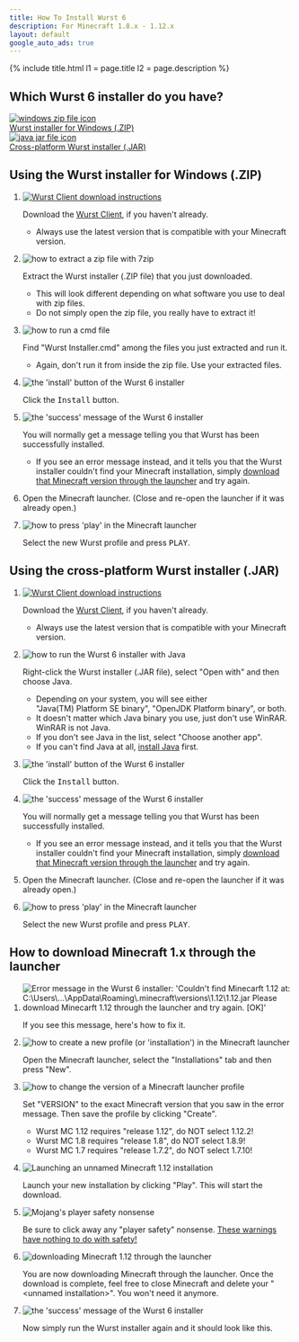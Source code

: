 ```yaml
---
title: How To Install Wurst 6
description: For Minecraft 1.8.x - 1.12.x
layout: default
google_auto_ads: true
---
```

{% include title.html l1 = page.title l2 = page.description %}

<div class="padding60 no-padding-left no-padding-right bg-grayLighter">
	<div class="container">
		<h2 class="align-center text-normal padding20 no-padding-left no-padding-right no-padding-top">Which Wurst 6 installer do you have?</h2>
		<div class="grid no-margin">
			<div class="row cells2">
				<div class="cell align-center">
					<a href="#zip" class="text-accent">
                  <img src="https://wiki.wurstclient.net/_media/zip_file.webp" alt="windows zip file icon" title="These icons are just for decoration. Your icon might look different and that's OK. It's the extension (.zip/.jar) that counts!">
                  <br>
                  Wurst installer for Windows (.ZIP)
               </a>
				</div>
				<div class="cell align-center">
					<a href="#jar" class="text-accent">
                  <img src="https://wiki.wurstclient.net/_media/jar_file.webp" alt="java jar file icon" title="These icons are just for decoration. Your icon might look different and that's OK. It's the extension (.zip/.jar) that counts!">
                  <br>
                  Cross-platform Wurst installer (.JAR)
               </a>
				</div>
			</div>
		</div>
	</div>
</div>

<article class="padding60 no-padding-left no-padding-right" id="zip">
	<div class="container">
		<h2 class="text-normal">Using the Wurst installer for Windows (.ZIP)</h2>
        <ol class="step-list">
            <li>
               <p>
                  <a href="/download/" target="_blank">
                     <img src="https://cloud.githubusercontent.com/assets/10100202/24450367/ef3c0796-147a-11e7-99a9-404bc0deeb3d.jpg" alt="Wurst Client download instructions">
                  </a>
               </p>
               <p>
                  Download the <a href="/download/" target="_blank">Wurst Client</a>, if you haven't already.
                  <ul>
                     <li>Always use the latest version that is compatible with your Minecraft version.</li>
                  </ul>
               </p>
            </li>
            <div class="padding5 no-padding-left no-padding-right"></div>
            <li>
               <p>
                  <img src="https://wiki.wurstclient.net/_media/install_extract_zip.webp" alt="how to extract a zip file with 7zip">
               </p>
               <p>
               Extract the Wurst installer (.ZIP file) that you just downloaded.
               <ul>
                  <li>This will look different depending on what software you use to deal with zip files.</li>
                  <li>Do not simply open the zip file, you really have to extract it!</li>
               </ul>
               </p>
            </li>
            <div class="padding5 no-padding-left no-padding-right"></div>
            <li>
               <p>
                  <img src="https://wiki.wurstclient.net/_media/install_run_installer_cmd.webp" alt="how to run a cmd file">
               </p>
               <p>
                  Find "Wurst Installer.cmd" among the files you just extracted and run it.
                  <ul>
                     <li>Again, don't run it from inside the zip file. Use your extracted files.</li>
                  </ul>
               </p>
            </li>
            <div class="padding5 no-padding-left no-padding-right"></div>
            <li>
               <p>
                  <img src="https://wiki.wurstclient.net/_media/install_press_install.webp" alt="the 'install' button of the Wurst 6 installer">
               </p>
               <p>
                  Click the <kbd>Install</kbd> button.
               </p>
            </li>
            <div class="padding5 no-padding-left no-padding-right"></div>
            <li>
               <p>
                  <img src="https://wiki.wurstclient.net/_media/install_success_message.webp" alt="the 'success' message of the Wurst 6 installer">
               </p>
               <p>
                  You will normally get a message telling you that Wurst has been successfully installed.
                  <ul>
                     <li>If you see an error message instead, and it tells you that the Wurst installer couldn't find your Minecraft installation, simply <a href="#download_through_launcher">download that Minecraft version through the launcher</a> and try again.</li>
                  </ul>
               </p>
            </li>
            <div class="padding5 no-padding-left no-padding-right"></div>
            <li>
               <p>
                  Open the Minecraft launcher. (Close and re-open the launcher if it was already open.)
               </p>
            </li>
            <div class="padding5 no-padding-left no-padding-right"></div>
            <li>
               <p>
                  <img src="https://wiki.wurstclient.net/_media/install_press_play_old.webp" alt="how to press 'play' in the Minecraft launcher">
               </p>
               <p>
                  Select the new Wurst profile and press <kbd>PLAY</kbd>.
               </p>
            </li>
        </ol>
	</div>
</article>

<article class="padding60 no-padding-left no-padding-right bg-grayLighter" id="jar">
	<div class="container">
		<h2 class="text-normal">Using the cross-platform Wurst installer (.JAR)</h2>
        <ol class="step-list">
            <li>
               <p>
                  <a href="/download/" target="_blank">
                     <img src="https://cloud.githubusercontent.com/assets/10100202/24450367/ef3c0796-147a-11e7-99a9-404bc0deeb3d.jpg" alt="Wurst Client download instructions">
                  </a>
               </p>
               <p>
                  Download the <a href="/download/" target="_blank">Wurst Client</a>, if you haven't already.
                  <ul>
                     <li>Always use the latest version that is compatible with your Minecraft version.</li>
                  </ul>
               </p>
            </li>
            <div class="padding5 no-padding-left no-padding-right"></div>
            <li>
               <p>
                  <img src="https://wiki.wurstclient.net/_media/install_wurst_6_run_with_java.webp" alt="how to run the Wurst 6 installer with Java">
               </p>
               <p>
               Right-click the Wurst installer (.JAR file), select "Open with" and then choose Java.
               <ul>
                  <li>Depending on your system, you will see either "Java(TM)&nbsp;Platform&nbsp;SE&nbsp;binary", "OpenJDK&nbsp;Platform&nbsp;binary", or both.</li>
                  <li>It doesn't matter which Java binary you use, just don't use WinRAR. WinRAR is not Java.</li>
                  <li>If you don't see Java in the list, select "Choose another app".</li>
                  <li>If you can't find Java at all, <a href="https://www.youtube.com/watch?v=Wv0vPUwitJs" target="_blank" rel="nofollow">install Java</a> first.</li>
               </ul>
               </p>
            </li>
            <div class="padding5 no-padding-left no-padding-right"></div>
            <li>
               <p>
                  <img src="https://wiki.wurstclient.net/_media/install_press_install.webp" alt="the 'install' button of the Wurst 6 installer">
               </p>
               <p>
                  Click the <kbd>Install</kbd> button.
               </p>
            </li>
            <div class="padding5 no-padding-left no-padding-right"></div>
            <li>
               <p>
                  <img src="https://wiki.wurstclient.net/_media/install_success_message.webp" alt="the 'success' message of the Wurst 6 installer">
               </p>
               <p>
                  You will normally get a message telling you that Wurst has been successfully installed.
                  <ul>
                     <li>If you see an error message instead, and it tells you that the Wurst installer couldn't find your Minecraft installation, simply <a href="#download_through_launcher">download that Minecraft version through the launcher</a> and try again.</li>
                  </ul>
               </p>
            </li>
            <div class="padding5 no-padding-left no-padding-right"></div>
            <li>
               <p>
                  Open the Minecraft launcher. (Close and re-open the launcher if it was already open.)
               </p>
            </li>
            <div class="padding5 no-padding-left no-padding-right"></div>
            <li>
               <p>
                  <img src="https://wiki.wurstclient.net/_media/install_press_play_old.webp" alt="how to press 'play' in the Minecraft launcher">
               </p>
               <p>
                  Select the new Wurst profile and press <kbd>PLAY</kbd>.
               </p>
            </li>
        </ol>
	</div>
</article>

<article class="padding60 no-padding-left no-padding-right" id="download_through_launcher">
	<div class="container">
		<h2 class="text-normal">How to download Minecraft 1.x through the launcher</h2>
        <ol class="step-list">
            <li>
               <p>
                  <img src="https://wiki.wurstclient.net/_media/install_error_couldnt_find_minecraft.webp" alt="Error message in the Wurst 6 installer: 'Couldn't find Minecarft 1.12 at: C:\Users\...\AppData\Roaming\.minecraft\versions\1.12\1.12.jar Please download Minecarft 1.12 through the launcher and try again. [OK]'">
               </p>
               <p>
                  If you see this message, here's how to fix it.
               </p>
            </li>
            <div class="padding5 no-padding-left no-padding-right"></div>
            <li>
               <p>
                  <img src="https://wiki.wurstclient.net/_media/install_create_new_profile.webp" alt="how to create a new profile (or 'installation') in the Minecraft launcher">
               </p>
               <p>
                  Open the Minecraft launcher, select the "Installations" tab and then press "New".
               </p>
            </li>
            <div class="padding5 no-padding-left no-padding-right"></div>
            <li>
               <p>
                  <img src="https://wiki.wurstclient.net/_media/install_select_profile_version.webp" alt="how to change the version of a Minecraft launcher profile">
               </p>
               <p>
                  Set "VERSION" to the exact Minecraft version that you saw in the error message. Then save the profile by clicking "Create".
                  <ul>
                     <li>Wurst MC 1.12 requires "release 1.12", do NOT select 1.12.2!</li>
                     <li>Wurst MC 1.8 requires "release 1.8", do NOT select 1.8.9!</li>
                     <li>Wurst MC 1.7 requires "release 1.7.2", do NOT select 1.7.10!</li>
                  </ul>
               </p>
            </li>
            <div class="padding5 no-padding-left no-padding-right"></div>
            <li>
               <p>
                  <img src="https://wiki.wurstclient.net/_media/install_launch_1.12.webp" alt="Launching an unnamed Minecraft 1.12 installation">
               </p>
               <p>
                  Launch your new installation by clicking "Play". This will start the download.
               </p>
            </li>
            <div class="padding5 no-padding-left no-padding-right"></div>
            <li>
               <p>
                  <img src="https://wiki.wurstclient.net/_media/install_safety_nonsense_1.12.webp" alt="Mojang's player safety nonsense">
               </p>
                <p>
                    Be sure to click away any "player safety" nonsense.
                    <a href="https://twitter.com/Wurst_Imperium/status/1353927165012811776" target="_blank">These warnings have nothing to do with safety!</a>
                </p>
            </li>
            <div class="padding5 no-padding-left no-padding-right"></div>
            <li>
               <p>
                  <img src="https://wiki.wurstclient.net/_media/install_downloading_minecraft.webp" alt="downloading Minecraft 1.12 through the launcher">
               </p>
               <p>
                  You are now downloading Minecraft through the launcher. Once the download is complete, feel free to close Minecraft and delete your "&lt;unnamed installation&gt;". You won't need it anymore.
               </p>
            </li>
            <div class="padding5 no-padding-left no-padding-right"></div>
            <li>
               <p>
                  <img src="https://wiki.wurstclient.net/_media/install_success_message.webp" alt="the 'success' message of the Wurst 6 installer">
               </p>
               <p>
                  Now simply run the Wurst installer again and it should look like this.
               </p>
            </li>
        </ol>
	</div>
</article>
